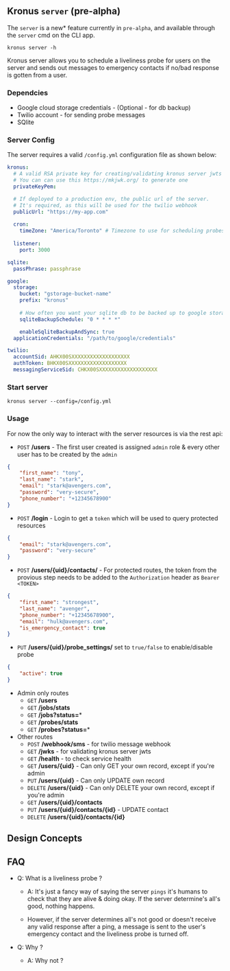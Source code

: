 ## Kronus `server` (pre-alpha)

The `server` is a new* feature currently in `pre-alpha`, and available through the `server` cmd on the CLI app.
```
kronus server -h
```
Kronus server allows you to schedule a liveliness probe for users on the server and sends out messages to emergency contacts if no/bad response is gotten from a user.

### Dependcies
- Google cloud storage credentials - (Optional - for db backup)
- Twilio account - for sending probe messages
- SQlite

### Server Config
The server requires a valid `/config.yml` configuration file as shown below:
```yml
kronus:
  # A valid RSA private key for creating/validating kronus server jwts
  # You can can use this https://mkjwk.org/ to generate one
  privateKeyPem:

  # If deployed to a production env, the public url of the server.
  # It's required, as this will be used for the twilio webhook 
  publicUrl: "https://my-app.com"
  
  cron:
    timeZone: "America/Toronto" # Timezone to use for scheduling probes
  
  listener:
    port: 3000

sqlite:
  passPhrase: passphrase

google:
  storage:
    bucket: "gstorage-bucket-name"
    prefix: "kronus"
    
    # How often you want your sqlite db to be backed up to google storage in cron format
    sqliteBackupSchedule: "0 * * * *"

    enableSqliteBackupAndSync: true
  applicationCredentials: "/path/to/google/credentials"

twilio:
  accountSid: AHKX00SXXXXXXXXXXXXXXXXXXX
  authToken: BHKX00SXXXXXXXXXXXXXXXXXXX
  messagingServiceSid: CHKX00SXXXXXXXXXXXXXXXXXXX
```

### Start server
```
kronus server --config=/config.yml
```

### Usage
For now the only way to interact with the server resources is via the rest api:

- `POST` **/users**  - The first user created is assigned `admin` role & every other user has to be created by the `admin`
```json
{
    "first_name": "tony",
    "last_name": "stark",
    "email": "stark@avengers.com",
    "password": "very-secure",
    "phone_number": "+12345678900"
}
```

- `POST` **/login**  - Login to get a `token` which will be used to query protected resources 
```json
{
    "email": "stark@avengers.com",
    "password": "very-secure"
}
```
- `POST` **/users/{uid}/contacts/** - For protected routes, the token from the provious step needs to be added to the `Authorization` header as `Bearer <TOKEN>`
```json
{
    "first_name": "strongest",
    "last_name": "avenger",
    "phone_number": "+12345678900",
    "email": "hulk@avengers.com",
    "is_emergency_contact": true
}
```

- `PUT` **/users/{uid}/probe_settings/** set to `true/false` to enable/disable probe
```json
{
    "active": true
}
```
- Admin only routes
    - `GET` **/users**
    - `GET` **/jobs/stats**
    - `GET` **/jobs?status=***
    - `GET` **/probes/stats**
    - `GET` **/probes?status=***
- Other routes
    - `POST` **/webhook/sms** - for twilio message webhook
    - `GET` **/jwks** - for validating kronus server jwts
    - `GET` **/health** - to check service health
    - `GET` **/users/{uid}** - Can only GET your own record, except if you're admin
    - `PUT` **/users/{uid}** - Can only UPDATE own record
    - `DELETE` **/users/{uid}** - Can only DELETE your own record, except if you're admin
    - `GET` **/users/{uid}/contacts**
    - `PUT` **/users/{uid}/contacts/{id}** - UPDATE contact
    - `DELETE` **/users/{uid}/contacts/{id}**

## Design Concepts

## FAQ
- Q: What is a liveliness probe ?
    - A: It's just a fancy way of saying the server `pings` it's humans to check that they are alive & doing okay. If the server determine's all's good, nothing happens.
    
    - However, if the server determines all's not good or doesn't receive any valid response after a ping, a message is sent to the user's emergency contact and the liveliness probe is turned off.

- Q: Why ?
    - A: Why not ?
